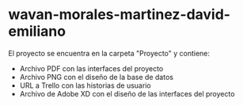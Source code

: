 # wavan-morales-martinez-david-emiliano

El proyecto se encuentra en la carpeta "Proyecto" y contiene:
- Archivo PDF con las interfaces del proyecto
- Archivo PNG con el diseño de la base de datos
- URL a Trello con las historias de usuario
- Archivo de Adobe XD con el diseño de las interfaces del proyecto


